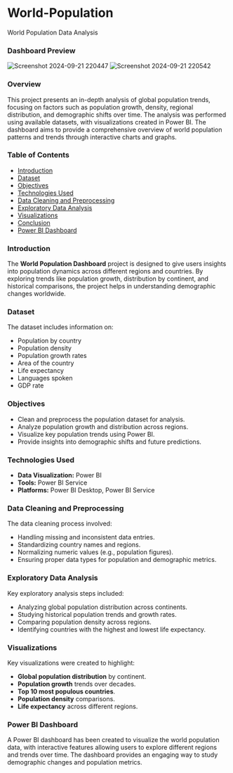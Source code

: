 # World-Population
World Population Data Analysis
### Dashboard Preview
![Screenshot 2024-09-21 220447](https://github.com/user-attachments/assets/956b97df-4ce1-4c3d-b88c-5e584a2d2bec)
![Screenshot 2024-09-21 220542](https://github.com/user-attachments/assets/47f6b129-2859-47b9-9300-7a1525a80f3f)


### **Overview**
This project presents an in-depth analysis of global population trends, focusing on factors such as population growth, density, regional distribution, and demographic shifts over time. The analysis was performed using available datasets, with visualizations created in Power BI. The dashboard aims to provide a comprehensive overview of world population patterns and trends through interactive charts and graphs.

### Table of Contents
- [Introduction](#introduction)
- [Dataset](#dataset)
- [Objectives](#objectives)
- [Technologies Used](#technologies-used)
- [Data Cleaning and Preprocessing](#data-cleaning-and-preprocessing)
- [Exploratory Data Analysis](#exploratory-data-analysis)
- [Visualizations](#visualizations)
- [Conclusion](#conclusion)
- [Power BI Dashboard](#power-bi-dashboard)

### **Introduction**
The **World Population Dashboard** project is designed to give users insights into population dynamics across different regions and countries. By exploring trends like population growth, distribution by continent, and historical comparisons, the project helps in understanding demographic changes worldwide.

### **Dataset**
The dataset includes information on:
- Population by country
- Population density
- Population growth rates
- Area of the country
- Life expectancy
- Languages spoken
- GDP rate

### **Objectives**
- Clean and preprocess the population dataset for analysis.
- Analyze population growth and distribution across regions.
- Visualize key population trends using Power BI.
- Provide insights into demographic shifts and future predictions.
  
### **Technologies Used**
- **Data Visualization:** Power BI
- **Tools:** Power BI Service
- **Platforms:** Power BI Desktop, Power BI Service

### **Data Cleaning and Preprocessing**
The data cleaning process involved:
- Handling missing and inconsistent data entries.
- Standardizing country names and regions.
- Normalizing numeric values (e.g., population figures).
- Ensuring proper data types for population and demographic metrics.

### **Exploratory Data Analysis**
Key exploratory analysis steps included:
- Analyzing global population distribution across continents.
- Studying historical population trends and growth rates.
- Comparing population density across regions.
- Identifying countries with the highest and lowest life expectancy.

### **Visualizations**
Key visualizations were created to highlight:
- **Global population distribution** by continent.
- **Population growth** trends over decades.
- **Top 10 most populous countries**.
- **Population density** comparisons.
- **Life expectancy** across different regions.

### **Power BI Dashboard**
A Power BI dashboard has been created to visualize the world population data, with interactive features allowing users to explore different regions and trends over time. The dashboard provides an engaging way to study demographic changes and population metrics.


